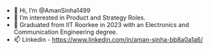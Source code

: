 - 👋 Hi, I’m @AmanSinha1499
- 👀 I’m interested in Product and Strategy Roles.
- 🌱 Graduated from IIT Roorkee in 2023 with an Electronics and Communication Engineering degree.
- 📫 Linkedin - https://www.linkedin.com/in/aman-sinha-bb8a0a1a6/

<!---
AmanSinha1499/AmanSinha1499 is a ✨ special ✨ repository because its `README.md` (this file) appears on your GitHub profile.
You can click the Preview link to take a look at your changes.
--->
